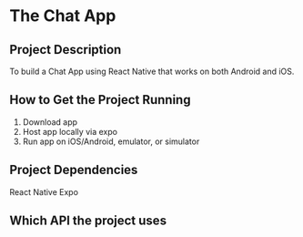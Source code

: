 # The Chat App

## Project Description
To build a Chat App using React Native that works on both Android and iOS.

## How to Get the Project Running
1. Download app
2. Host app locally via expo
3. Run app on iOS/Android, emulator, or simulator

## Project Dependencies
React Native
Expo

## Which API the project uses